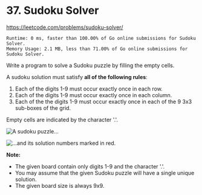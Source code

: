 # 37. Sudoku Solver

https://leetcode.com/problems/sudoku-solver/

```
Runtime: 0 ms, faster than 100.00% of Go online submissions for Sudoku Solver.
Memory Usage: 2.1 MB, less than 71.00% of Go online submissions for Sudoku Solver.
```

Write a program to solve a Sudoku puzzle by filling the empty cells.

A sudoku solution must satisfy **all of the following rules**:
1. Each of the digits 1-9 must occur exactly once in each row.
2. Each of the digits 1-9 must occur exactly once in each column.
3. Each of the the digits 1-9 must occur exactly once in each of the 9 3x3 sub-boxes of the grid.

Empty cells are indicated by the character '.'.

![A sudoku puzzle...](https://upload.wikimedia.org/wikipedia/commons/thumb/f/ff/Sudoku-by-L2G-20050714.svg/250px-Sudoku-by-L2G-20050714.svg.png)

![...and its solution numbers marked in red.](https://upload.wikimedia.org/wikipedia/commons/thumb/3/31/Sudoku-by-L2G-20050714_solution.svg/250px-Sudoku-by-L2G-20050714_solution.svg.png)

**Note:**

- The given board contain only digits 1-9 and the character '.'.
- You may assume that the given Sudoku puzzle will have a single unique solution.
- The given board size is always 9x9.